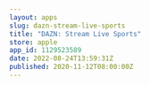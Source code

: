 ```yaml
---
layout: apps
slug: dazn-stream-live-sports
title: "DAZN: Stream Live Sports"
store: apple
app_id: 1129523589
date: 2022-08-24T13:59:31Z
published: 2020-11-12T08:00:00Z
---
```

